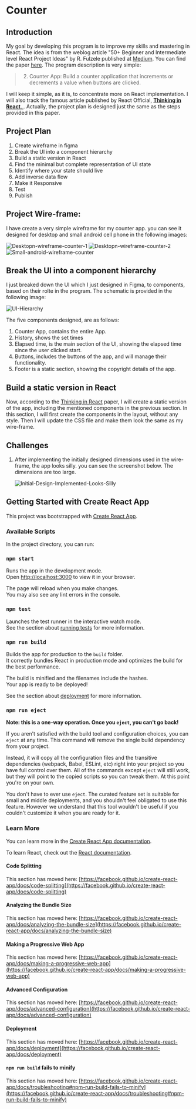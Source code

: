 # Counter

## Introduction
My goal by developing this program is to improve my skills and mastering in React. The idea is from the weblog article 
"50+ Beginner and Intermediate level React Project Ideas" by R. Fulzele published at [Medium](https://medium.com/). You can find the paper [here](https://medium.com/@rohan.fulzele/50-beginner-and-intermediate-level-react-project-ideas-%EF%B8%8F-809b396faa39).
The program description is very simple:

> 2. Counter App: Build a counter application that increments or decrements a value when buttons are clicked.

I will keep it simple, as it is, to concentrate more on React implementation. I will also track the famous article published by React Official, [**Thinking in React**. ](https://react.dev/learn/thinking-in-react). Actually, the project plan is designed just the same as the steps provided in this paper.



## Project Plan
1. Create wireframe in figma
2. Break the UI into a component hierarchy
3. Build a static version in React
4. Find the minimal but complete representation of UI state
5. Identify where your state should live
6. Add inverse data flow
7. Make it Responsive
8. Test
9. Publish


## Project Wire-frame:
I have create a very simple wireframe for my counter app. you can see it designed for desktop and small android cell phone in the following images:

![Desktopn-wireframe-counter-1](readme-Files/Screenshot-desktop-1.png)
![Desktopn-wireframe-counter-2](readme-Files/Screenshot-desktop-2.png)
![Small-android-wireframe-counter](readme-Files/Screenshot-small-android.png)


## Break the UI into a component hierarchy
I just breaked down the UI which I just designed in Figma, to components, based on their rolte in the program. The schematic is provided in the following image:

![UI-Hierarchy](readme-Files/UI-Hierarchy.png)

The five components designed, are as follows:
1. Counter App, contains the entire App.
2. History, shows the set times
3. Elapsed time, is the main section of the UI, showing the elapsed time since the user clicked start.
4. Buttons, includes the buttons of the app, and will manage their functionality.
5. Footer is a static section, showing the copyright details of the app.

## Build a static version in React
Now, according to the [Thinking in React](https://react.dev/learn/thinking-in-react) paper, I will create a static version of the app, including the mentioned components in the previous section.
In this section, I will first create the components in the layout, without any style. Then I will update the CSS file and make them look the same as my wire-frame.





## Challenges 

1. After implementing the initially designed dimensions used in the wire-frame, the app looks silly. you can see the screenshot below. The dimensions are too large.
   
   ![Initial-Design-Implemented-Looks-Silly](readme-Files/initial-design-implemented-silly.png)

## Getting Started with Create React App

This project was bootstrapped with [Create React App](https://github.com/facebook/create-react-app).

### Available Scripts

In the project directory, you can run:

### `npm start`

Runs the app in the development mode.\
Open [http://localhost:3000](http://localhost:3000) to view it in your browser.

The page will reload when you make changes.\
You may also see any lint errors in the console.

### `npm test`

Launches the test runner in the interactive watch mode.\
See the section about [running tests](https://facebook.github.io/create-react-app/docs/running-tests) for more information.

### `npm run build`

Builds the app for production to the `build` folder.\
It correctly bundles React in production mode and optimizes the build for the best performance.

The build is minified and the filenames include the hashes.\
Your app is ready to be deployed!

See the section about [deployment](https://facebook.github.io/create-react-app/docs/deployment) for more information.

### `npm run eject`

**Note: this is a one-way operation. Once you `eject`, you can't go back!**

If you aren't satisfied with the build tool and configuration choices, you can `eject` at any time. This command will remove the single build dependency from your project.

Instead, it will copy all the configuration files and the transitive dependencies (webpack, Babel, ESLint, etc) right into your project so you have full control over them. All of the commands except `eject` will still work, but they will point to the copied scripts so you can tweak them. At this point you're on your own.

You don't have to ever use `eject`. The curated feature set is suitable for small and middle deployments, and you shouldn't feel obligated to use this feature. However we understand that this tool wouldn't be useful if you couldn't customize it when you are ready for it.

### Learn More

You can learn more in the [Create React App documentation](https://facebook.github.io/create-react-app/docs/getting-started).

To learn React, check out the [React documentation](https://reactjs.org/).

#### Code Splitting

This section has moved here: [https://facebook.github.io/create-react-app/docs/code-splitting](https://facebook.github.io/create-react-app/docs/code-splitting)

#### Analyzing the Bundle Size

This section has moved here: [https://facebook.github.io/create-react-app/docs/analyzing-the-bundle-size](https://facebook.github.io/create-react-app/docs/analyzing-the-bundle-size)

#### Making a Progressive Web App

This section has moved here: [https://facebook.github.io/create-react-app/docs/making-a-progressive-web-app](https://facebook.github.io/create-react-app/docs/making-a-progressive-web-app)

#### Advanced Configuration

This section has moved here: [https://facebook.github.io/create-react-app/docs/advanced-configuration](https://facebook.github.io/create-react-app/docs/advanced-configuration)

#### Deployment

This section has moved here: [https://facebook.github.io/create-react-app/docs/deployment](https://facebook.github.io/create-react-app/docs/deployment)

#### `npm run build` fails to minify

This section has moved here: [https://facebook.github.io/create-react-app/docs/troubleshooting#npm-run-build-fails-to-minify](https://facebook.github.io/create-react-app/docs/troubleshooting#npm-run-build-fails-to-minify)
